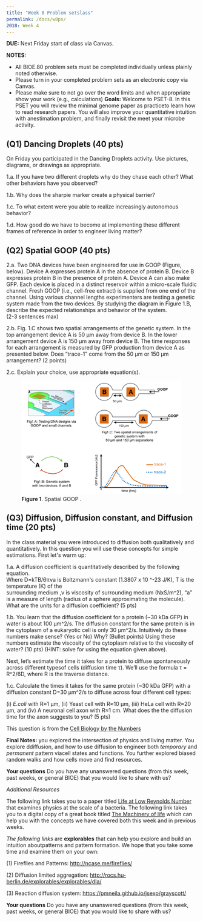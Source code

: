 ```yaml
---
title: "Week 8 Problem setslass"
permalink: /docs/w8ps/
2018: Week 4
---
```


**DUE:** Next Friday start of class via Canvas.

**NOTES:**
- All BIOE.80 problem sets must be completed individually unless plainly noted otherwise.
- Please turn in your completed problem sets as an electronic copy via Canvas.
- Please make sure to not go over the word limits and when appropriate show your work (e.g., calculations)
**Goals:** Welcome to PSET-8. In this PSET you will review the minimal genome paper as practiceto learn how to read research papers. You will also improve your quantitative intuition with anestimation problem, 
and finally revisit the meet your microbe activity.

## (Q1)  Dancing Droplets (40 pts)

On Friday you participated in the Dancing Droplets activity.  Use pictures, diagrams, or drawings as appropriate. 

1.a. If you have two different droplets why do they chase each other? What other behaviors have you observed?

1.b. Why does the sharpie marker create a physical barrier?

1.c. To what extent were you able to realize increasingly autonomous behavior?

1.d. How good do we have to become at implementing these different frames of reference in order to engineer living matter?

## (Q2) Spatial GOOP (40 pts)

2.a. Two DNA devices have been engineered for use in GOOP (Figure, below).  Device A expresses protein A in the absence of protein B.  Device B expresses protein B in the presence of protein A.  Device A can also make GFP.  Each device is placed in a distinct reservoir within a micro-scale fluidic channel. Fresh GOOP (i.e., cell-free extract) is supplied from one end of the channel.   Using various channel lengths experimenters are testing a genetic system made from the two devices.  By studying the diagram in Figure 1.B, describe the expected relationships and behavior of the system.  
(2-3 sentences max)

2.b. Fig. 1.C shows two spatial arrangements of the genetic system. In the top arrangement device A is 50 µm away from device B. In the lower arrangement device A is 150 µm away from device B. The time responses for each arrangement is measured by GFP production from device A as presented below.  Does “trace-1” come from the 50 µm or 150 µm arrangement? 
(2 points)

2.c. Explain your choice, use appropriate equation(s). 

<figure>
<a href="/assets/images/Spatial GOOP.png"><img src="/assets/images/Spatial GOOP.png"></a>
<figcaption><b>Figure 1</b>. Spatial GOOP .</figcaption>
</figure>

## (Q3) Diffusion, Diffusion constant, and Diffusion time (20 pts)

 In the class material you were introduced to diffusion both qualitatively and quantitatively.
 In this question you will use these concepts for simple estimations. First let's warm up:
 
 1.a. A diffusion coefficient is quantitatively described by the following equation.   
 Where D=kTB/6πνa is Boltzmann's constant (1.3807 x 10 ^-23 J/K), T is the temperature (K) of the   
 surrounding medium ,ν is viscosity of surrounding medium (NxS/m^2), “a” is a measure of length 
 (radius of a sphere approximating the molecule).  What are the units for a diffusion coefficient? (5 pts)
 
 
1.b. You learn that the diffusion coefficient for a protein (~30 kDa GFP) in water is about 100 µm^2/s.
The diffusion constant for the same protein is in the cytoplasm of a eukaryotic cell is only 30 µm^2/s.
Intuitively do these numbers make sense? (Yes or No) Why? (Bullet points)
Using these numbers estimate the viscosity of the cytoplasm relative to the viscosity of water? 
(10 pts) (HINT: solve for using the equation given above).

Next, let’s estimate the time it takes for a protein to diffuse spontaneously across different typesof cells 
(diffusion time τ). We’ll use the formula τ = R^2/6D, where R is the traverse distance.

1.c. Calculate the times it takes for the same protein (~30 kDa GFP) with a diffusion constant D=30 µm^2/s to diffuse across four different cell types: 

(i) *E.coli* with R≈1 μm, 
(ii)  Yeast cell with R≈10 μm, 
(iii) HeLa cell with R≈20 μm, and
(iv) A neuronal cell axon with R≈1 cm.
What does the the diffusion time for the axon suggests to you? (5 pts)

This question is from the [Cell Biology by the Numbers](http://book.bionumbers.org/what-are-the-time-scales-for-diffusion-in-cells/)

**Final Notes:**  you explored the intersection of physics and living matter. You explore ddiffusion, and how to use diffusion to engineer  both *temporary* and *permanent* pattern viacell states and functions. You further explored biased random walks and how cells move and find resources.

**Your questions**
Do you have any unanswered questions (from this week, past weeks, or general BIOE) that you would like to share with us?

*Additional Resources*    

The following link takes you to a paper titled [Life at Low Reynolds Number](https://www2.gwu.edu/~phy21bio/Reading/Purcell_life_at_low_reynolds_number.pdf) that examines physics at the scale of a bacteria.  The following link takes you to a digital copy of a great book titled [The Machinery of life](https://searchworks.stanford.edu/view/11568895) which can help you with the concepts we have covered both this week and in previous weeks.

*The following links* are **explorables** that can help you explore and build an intuition aboutpatterns and pattern formation.  We hope that you take some time and examine them on your own:


(1) Fireflies and Patterns: http://ncase.me/fireflies/


(2) Diffusion limited aggregation: http://rocs.hu-berlin.de/explorables/explorables/dla/


(3) Reaction diffusion system: https://pmneila.github.io/jsexp/grayscott/

**Your questions**
Do you have any unanswered questions (from this week, past weeks, or general BIOE) that you would like to share with us?
